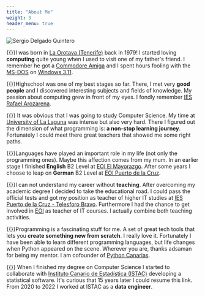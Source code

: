 ```yaml
---
title: "About Me"
weight: 3
header_menu: true
---
```


![Sergio Delgado Quintero](images/avatar.jpg)

{{<lni class="direction">}}I was born in [La Orotava (Tenerife)](https://www.laorotava.es/) back in 1979! I started loving **computing** quite young when I used to visit one of my father's friend. I remember he got a [Commodore Amiga](https://en.wikipedia.org/wiki/Amiga) and I spent hours fooling with the [MS-DOS](https://en.wikipedia.org/wiki/MS-DOS) on [Windows 3.11](https://en.wikipedia.org/wiki/Windows_3.1x).

{{<lni class="graduation">}}Highschool was one of my best stages so far. There, I met very **good people** and I discovered interesting subjects and fields of knowledge. My passion about computing grew in front of my eyes. I fondly remember [IES Rafael Arozarena](http://www.iesrafaelarozarena.com/).

{{<lni class="invention">}} It was obvious that I was going to study Computer Science. My time at [University of La Laguna](http://ull.es/) was intense but also very hard. There I figured out the dimension of what programming is: **a non-stop learning journey**. Fortunately I could meet there great teachers that showed me some right paths.

{{<lni class="world">}}Languages have played an important role in my life (not only the programming ones). Maybe this affection comes from my mum. In an earlier stage I finished **English** B2 Level at [EOI El Mayorazgo](https://www.eoilaorotava.com/). After some years I choose to leap on **German** B2 Level at [EOI Puerto de la Cruz](https://www.eoipuertodelacruz.com/).

{{<lni class="certificate">}}I can not understand my career without **teaching**. After overcoming my academic degree I decided to take the educational road. I could pass the official tests and got my position as teacher of higher IT studies at [IES Puerto de la Cruz - Telesforo Bravo](http://iespuertodelacruz.es/). Furthermore I had the chance to get involved in [EOI](https://www.eoi.es/) as teacher of IT courses. I actually combine both teaching activities.

{{<lni class="code-alt">}}Programming is a fascinating stuff for me. A set of great tech tools that lets you **create something new from scratch**. I really love it. Fortunately I have been able to learn different programming languages, but life changes when Python appeared on the scene. Wherever you are, thanks adsaman for being my mentor. I am cofounder of [Python Canarias](https://pythoncanarias.es/).

{{<lni class="target">}} When I finished my degree on Computer Science I started to collaborate with [Instituto Canario de Estadística (ISTAC)](http://www.gobiernodecanarias.org/istac/) developing a statistical software. It's curious that 15 years later I could resume this link. From 2020 to 2022 I worked at ISTAC as a **data engineer**.
